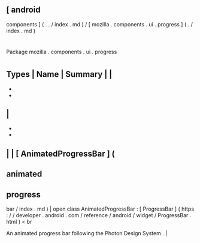 [
android
-
components
]
(
.
.
/
index
.
md
)
/
[
mozilla
.
components
.
ui
.
progress
]
(
.
/
index
.
md
)
#
#
Package
mozilla
.
components
.
ui
.
progress
#
#
#
Types
|
Name
|
Summary
|
|
-
-
-
|
-
-
-
|
|
[
AnimatedProgressBar
]
(
-
animated
-
progress
-
bar
/
index
.
md
)
|
open
class
AnimatedProgressBar
:
[
ProgressBar
]
(
https
:
/
/
developer
.
android
.
com
/
reference
/
android
/
widget
/
ProgressBar
.
html
)
<
br
>
An
animated
progress
bar
following
the
Photon
Design
System
.
|
